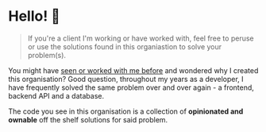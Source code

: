 # Hello! :wave:

> If you're a client I'm working or have worked with, feel free to peruse or use the solutions found in this organiastion to solve your problem(s).

You might have [seen or worked with me before](https://github.com/azerella) and wondered why I created this organisation? Good question, throughout my years as a developer, I have frequently solved the same problem over and over again - a frontend, backend API and a database.

The code you see in this organisation is a collection of **opinionated and ownable** off the shelf solutions for said problem.
